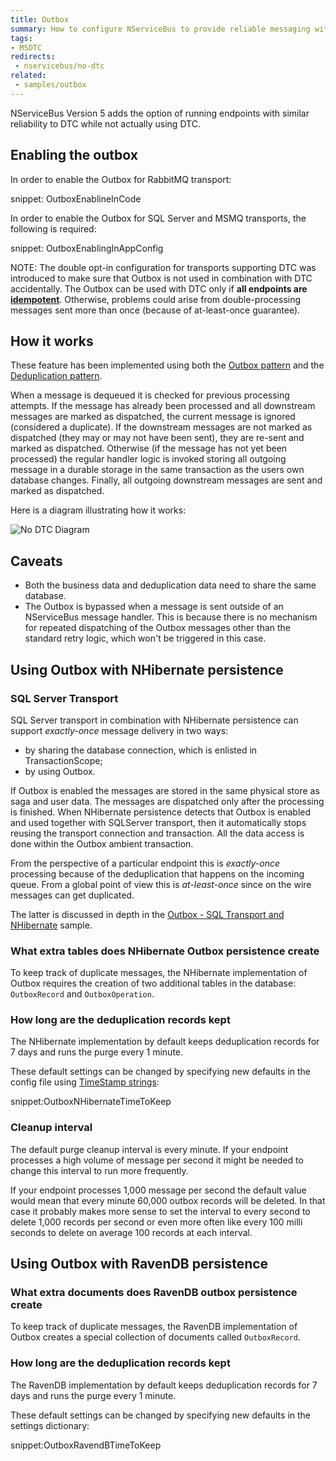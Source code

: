 ```yaml
---
title: Outbox
summary: How to configure NServiceBus to provide reliable messaging without using MSDTC or when MSDTC is not available
tags:
- MSDTC
redirects:
 - nservicebus/no-dtc
related:
 - samples/outbox
---
```


NServiceBus Version 5 adds the option of running endpoints with similar reliability to DTC while not actually using DTC.


## Enabling the outbox

In order to enable the Outbox for RabbitMQ transport:

snippet: OutboxEnablineInCode

In order to enable the Outbox for SQL Server and MSMQ transports, the following is required:

snippet: OutboxEnablingInAppConfig

NOTE: The double opt-in configuration for transports supporting DTC was introduced to make sure that Outbox is not used in combination with DTC accidentally. The Outbox can be used with DTC only if **all endpoints are [idempotent](https://en.wikipedia.org/wiki/Idempotence)**. Otherwise, problems could arise from double-processing messages sent more than once (because of at-least-once guarantee).


## How it works

These feature has been implemented using both the [Outbox pattern](http://gistlabs.com/2014/05/the-outbox/) and the [Deduplication pattern](https://en.wikipedia.org/wiki/Data_deduplication#In-line_deduplication).

When a message is dequeued it is checked for previous processing attempts. If the message has already been processed and all downstream messages are marked as dispatched, the current message is ignored (considered a duplicate). If the downstream messages are not marked as dispatched (they may or may not have been sent), they are re-sent and marked as dispatched. Otherwise (if the message has not yet been processed) the regular handler logic is invoked storing all outgoing message in a durable storage in the same transaction as the users own database changes. Finally, all outgoing downstream messages are sent and marked as dispatched.

Here is a diagram illustrating how it works:

![No DTC Diagram](outbox.png)


## Caveats

 * Both the business data and deduplication data need to share the same database.
 * The Outbox is bypassed when a message is sent outside of an NServiceBus message handler. This is because there is no mechanism for repeated dispatching of the Outbox messages other than the standard retry logic, which won't be triggered in this case.


## Using Outbox with NHibernate persistence


### SQL Server Transport

SQL Server transport in combination with NHibernate persistence can support *exactly-once* message delivery in two ways:

 * by sharing the database connection, which is enlisted in TransactionScope;
 * by using Outbox.

If Outbox is enabled the messages are stored in the same physical store as saga and user data. The messages are dispatched only after the processing is finished. When NHibernate persistence detects that Outbox is enabled and used together with SQLServer transport, then it automatically stops reusing the transport connection and transaction. All the data access is done within the Outbox ambient transaction. 

From the perspective of a particular endpoint this is *exactly-once* processing because of the deduplication that happens on the incoming queue. From a global point of view this is *at-least-once* since on the wire messages can get duplicated.
 
The latter is discussed in depth in the [Outbox - SQL Transport and NHibernate](/samples/sqltransport-nhpersistence) sample.


### What extra tables does NHibernate Outbox persistence create

To keep track of duplicate messages, the NHibernate implementation of Outbox requires the creation of two additional tables in the database: `OutboxRecord` and `OutboxOperation`.


### How long are the deduplication records kept

The NHibernate implementation by default keeps deduplication records for 7 days and runs the purge every 1 minute.

These default settings can be changed by specifying new defaults in the config file using [TimeStamp strings](https://msdn.microsoft.com/en-us/library/ee372286.aspx):

snippet:OutboxNHibernateTimeToKeep

### Cleanup interval

The default purge cleanup interval is every minute. If your endpoint processes a high volume of message per second it might be needed to change this interval to run more frequently.

If your endpoint processes 1,000 message per second the default value would mean that every minute 60,000 outbox records will be deleted. In that case it probably makes more sense to set the interval to every second to delete 1,000 records per second or even more often like every 100 milli seconds to delete on average 100 records at each interval.


## Using Outbox with RavenDB persistence


### What extra documents does RavenDB outbox persistence create

To keep track of duplicate messages, the RavenDB implementation of Outbox creates a special collection of documents called `OutboxRecord`.


### How long are the deduplication records kept

The RavenDB implementation by default keeps deduplication records for 7 days and runs the purge every 1 minute.

These default settings can be changed by specifying new defaults in the settings dictionary:

snippet:OutboxRavendBTimeToKeep
